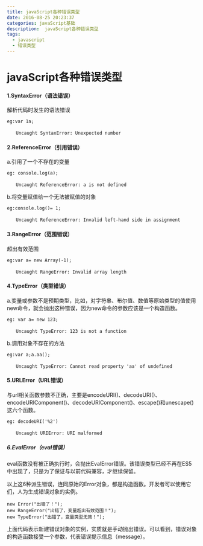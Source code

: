 ```yaml
---
title: javaScript各种错误类型
date: 2016-08-25 20:23:37
categories: javaScript基础
description:  javaScript各种错误类型
tags:
  - javascript
  - 错误类型
---
```

# javaScript各种错误类型

#### 1.SyntaxError（语法错误）

解析代码时发生的语法错误
```
eg:var 1a;

　　Uncaught SyntaxError: Unexpected number
```
#### 2.ReferenceError（引用错误）

a.引用了一个不存在的变量
```
eg: console.log(a);

　　Uncaught ReferenceError: a is not defined
```
b.将变量赋值给一个无法被赋值的对象
```
eg:console.log()= 1;

　　Uncaught ReferenceError: Invalid left-hand side in assignment
```


#### 3.RangeError（范围错误）

超出有效范围
```
eg:var a= new Array(-1);

　　Uncaught RangeError: Invalid array length
```
#### 4.TypeError（类型错误）

a.变量或参数不是预期类型，比如，对字符串、布尔值、数值等原始类型的值使用new命令，就会抛出这种错误，因为new命令的参数应该是一个构造函数。
```
eg: var a= new 123;

　　Uncaught TypeError: 123 is not a function
```
b.调用对象不存在的方法
```
eg:var a;a.aa();

　　Uncaught TypeError: Cannot read property 'aa' of undefined
```
#### 5.URLError（URL错误）

与url相关函数参数不正确，主要是encodeURI()、decodeURI()、encodeURIComponent()、decodeURIComponent()、escape()和unescape()这六个函数。
```
eg: decodeURI('%2')

　　Uncaught URIError: URI malformed
```


##### 6.EvalError（eval错误）
eval函数没有被正确执行时，会抛出EvalError错误。该错误类型已经不再在ES5中出现了，只是为了保证与以前代码兼容，才继续保留。

以上这6种派生错误，连同原始的Error对象，都是构造函数。开发者可以使用它们，人为生成错误对象的实例。
```
new Error("出错了！");
new RangeError("出错了，变量超出有效范围！");
new TypeError("出错了，变量类型无效！");
```
上面代码表示新建错误对象的实例，实质就是手动抛出错误。可以看到，错误对象的构造函数接受一个参数，代表错误提示信息（message）。
